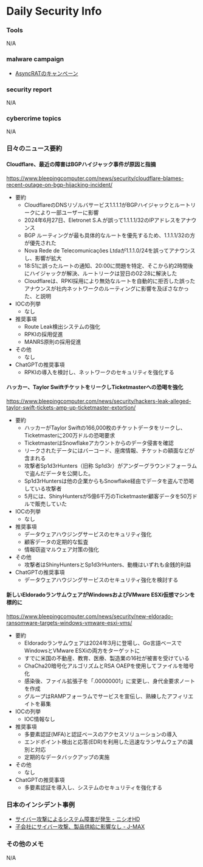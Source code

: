 # Daily Security Info

### Tools
N/A

### malware campaign
- [AsyncRATのキャンペーン](https://twitter.com/1ZRR4H/status/1809285083997630827)

### security report
N/A

### cybercrime topics
N/A

### 日々のニュース要約

#### Cloudflare、最近の障害はBGPハイジャック事件が原因と指摘
https://www.bleepingcomputer.com/news/security/cloudflare-blames-recent-outage-on-bgp-hijacking-incident/

- 要約
    - CloudflareのDNSリゾルバサービス1.1.1.1がBGPハイジャックとルートリークにより一部ユーザーに影響
    - 2024年6月27日、Eletronet S.A.が誤って1.1.1.1/32のIPアドレスをアナウンス
    - BGP ルーティングが最も具体的なルートを優先するため、1.1.1.1/32の方が優先された
    - Nova Rede de Telecomunicações Ltdaが1.1.1.0/24を誤ってアナウンスし、影響が拡大
    - 18:51に誤ったルートの通知、20:00に問題を特定、そこから約2時間後にハイジャックが解決、ルートリークは翌日の02:28に解決した
    - Cloudflareは、RPKI採用により無効なルートを自動的に拒否した誤ったアナウンスが社内ネットワークのルーティングに影響を及ぼさなかった、と説明
- IOCの列挙
    - なし
- 推奨事項
    - Route Leak検出システムの強化
    - RPKIの採用促進
    - MANRS原則の採用促進
- その他
    - なし
- ChatGPTの推奨事項
    - RPKIの導入を検討し、ネットワークのセキュリティを強化する

#### ハッカー、Taylor SwiftチケットをリークしTicketmasterへの恐喝を強化
https://www.bleepingcomputer.com/news/security/hackers-leak-alleged-taylor-swift-tickets-amp-up-ticketmaster-extortion/

- 要約
    - ハッカーがTaylor Swiftの166,000枚のチケットデータをリークし、Ticketmasterに200万ドルの恐喝要求
    - TicketmasterはSnowflakeアカウントからのデータ侵害を確認
    - リークされたデータにはバーコード、座席情報、チケットの額面などが含まれる
    - 攻撃者Sp1d3rHunters（旧称 Sp1d3r）がアンダーグラウンドフォーラムで盗んだデータを公開した。
    - Sp1d3rHuntersは他の企業からもSnowflake経由でデータを盗んで恐喝している攻撃者
    - 5月には、ShinyHuntersが5億6千万のTicketmaster顧客データを50万ドルで販売していた
- IOCの列挙
    - なし
- 推奨事項
    - データウェアハウジングサービスのセキュリティ強化
    - 顧客データの定期的な監査
    - 情報窃盗マルウェア対策の強化
- その他
    - 攻撃者はShinyHuntersとSp1d3rHunters、動機はいずれも金銭的利益
- ChatGPTの推奨事項
    - データウェアハウジングサービスのセキュリティ強化を検討する

#### 新しいEldoradoランサムウェアがWindowsおよびVMware ESXi仮想マシンを標的に
https://www.bleepingcomputer.com/news/security/new-eldorado-ransomware-targets-windows-vmware-esxi-vms/

- 要約
    - Eldoradoランサムウェアは2024年3月に登場し、Go言語ベースでWindowsとVMware ESXiの両方をターゲットに
    - すでに米国の不動産、教育、医療、製造業の16社が被害を受けている
    - ChaCha20暗号化アルゴリズムとRSA OAEPを使用してファイルを暗号化
    - 感染後、ファイル拡張子を「.00000001」に変更し、身代金要求ノートを作成
    - グループはRAMPフォーラムでサービスを宣伝し、熟練したアフィリエイトを募集
- IOCの列挙
    - IOC情報なし
- 推奨事項
    - 多要素認証(MFA)と認証ベースのアクセスソリューションの導入
    - エンドポイント検出と応答(EDR)を利用した迅速なランサムウェアの識別と対応
    - 定期的なデータバックアップの実施
- その他
    - なし
- ChatGPTの推奨事項
    - 多要素認証を導入し、システムのセキュリティを強化する

### 日本のインシデント事例
- [サイバー攻撃によるシステム障害が発生 - ニシオHD](https://www.security-next.com/159324)
- [子会社にサイバー攻撃、製品供給に影響なし - J-MAX](https://www.security-next.com/159331)

### その他のメモ
N/A